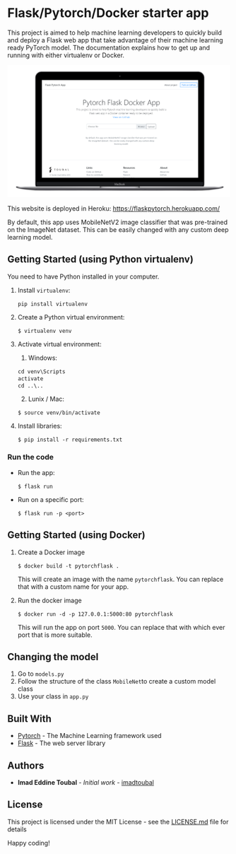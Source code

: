 # Flask/Pytorch/Docker starter app

This project is aimed to help machine learning developers to quickly build and deploy a Flask web app that take advantage of their machine learning  ready PyTorch model. The documentation explains how to get up and running with either virtualenv or Docker.

![Website mockup](assets/screenshot.png)

This website is deployed in Heroku: https://flaskpytorch.herokuapp.com/

By default, this app uses MobileNetV2 image classifier that was pre-trained on the ImageNet dataset. This can be easily changed with any custom deep learning model.

## Getting Started (using Python virtualenv)

You need to have Python installed in your computer.

1. Install `virtualenv`: 
    ```console
    pip install virtualenv
    ```
2. Create a Python virtual environment:
    ```console
    $ virtualenv venv
    ```
3. Activate virtual environment:
    1. Windows:
    ```console
    cd venv\Scripts
    activate
    cd ..\..
    ```
    2. Lunix / Mac:
    ```console
    $ source venv/bin/activate
    ```
4. Install libraries:
   
   ```console
   $ pip install -r requirements.txt
   ```

### Run the code

* Run the app:
    ```console
    $ flask run
    ```
* Run on a specific port:
    ```console
    $ flask run -p <port>
    ```

## Getting Started (using Docker)

1. Create a Docker image
    ```console
    $ docker build -t pytorchflask .
    ```
    This will create an image with the name `pytorchflask`. You can replace that with a custom name for your app.

2. Run the docker image
    ```console
    $ docker run -d -p 127.0.0.1:5000:80 pytorchflask
    ```
    This will run the app on port `5000`. You can replace that with which ever port that is more suitable.


## Changing the model

1. Go to `models.py`
2. Follow the structure of the class `MobileNet`to create a custom model class
3. Use your class in `app.py`

## Built With

* [Pytorch](https://pytorch.org/) - The Machine Learning framework used
* [Flask](http://flask.palletsprojects.com/en/1.1.x/) - The web server library

## Authors

* **Imad Eddine Toubal** - *Initial work* - [imadtoubal](https://github.com/imadtoubal)


## License

This project is licensed under the MIT License - see the [LICENSE.md](LICENSE.md) file for details


 Happy coding!
